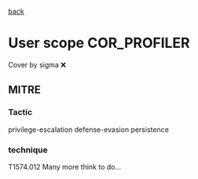 [back](../index.md)
# User scope COR_PROFILER
Cover by sigma :x: 
## MITRE
### Tactic
privilege-escalation
defense-evasion
persistence
### technique
T1574.012
Many more think to do...